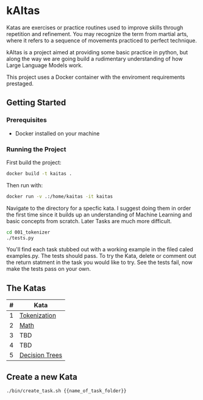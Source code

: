 # kAItas
Katas are exercises or practice routines used to improve skills through repetition and refinement. You may recognize the term from martial arts, where it refers to a sequence of movements practiced to perfect technique. 

kAItas is a project aimed at providing some basic practice in python, but along the way we are going build a rudimentary understanding of how Large Language Models work. 

This project uses a Docker container with the enviroment requirements prestaged. 

## Getting Started

### Prerequisites

- Docker installed on your machine

### Running the Project

First build the project:
```sh
docker build -t kaitas .
```

Then run with: 

```sh
docker run -v .:/home/kaitas -it kaitas
``` 

Navigate to the directory for a specfic kata. I suggest doing them in order the first time since it builds up an understanding of Machine Learning and basic concepts from scratch. Later Tasks are much more difficult. 

```sh 
cd 001_tokenizer 
./tests.py
``` 

You'll find each task stubbed out with a working example in the filed caled examples.py. The tests should pass. To try the Kata, delete or comment out the return statment in the task you would like to try. See the tests fail, now make the tests pass on your own. 

## The Katas 
| #    | Kata                                       |
|------|--------------------------------------------|
| 1 | [Tokenization](001_tokenization/README.md) | 
| 2 | [Math](002_math/README.md)                 | 
| 3  | TBD |
| 4  | TBD |
| 5 | [Decision Trees](005_decision_trees/README.md)|


## Create a new Kata
```bash 
./bin/create_task.sh {{name_of_task_folder}}
```